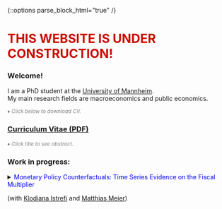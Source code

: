 {::options parse_block_html="true" /}


<h1><font color="scarlet"> THIS WEBSITE IS UNDER CONSTRUCTION! </font></h1>  

### Welcome!

I am a PhD student at the <a href="https://www.vwl.uni-mannheim.de/en/" target="_blank">University of Mannheim</a>. \
My main research fields are macroeconomics and public economics.

<font color="gray"><i><small>&diams; Click below to download CV.</small></i></font> 
### [Curriculum Vitae (PDF)](Hack_CV.pdf)

<font color="gray"><i><small>&diams; Click title to see abstract.</small></i></font>  


### Work in progress:
<details>
  <summary markdown="span"><font color="blue">Monetary Policy Counterfactuals: Time Series Evidence on the Fiscal Multiplier</font>
    
  (with <a href="" target="_blank">Klodiana Istrefi</a> and <a href="matthias-meier-econ.github.io/" target="_blank">Matthias Meier</a>)</summary>
  
  | **Abstract**          |
  |:---------------------------|
  | How does systematic monetary policy shape the effects of macroeconomic shocks? We propose a general time series approach to construct monetary policy counterfactuals, which are robust to the Lucas critique. To operationalize this approach, we leverage historical variation in systematic US monetary policy. Identification is achieved through a novel FOMC rotation instrument. Using our approach, we find that the fiscal multiplier depends strongly and significantly on systematic monetary policy. The cumulative fiscal spending multiplier after three years increases from close to 0 to 2 in a counterfactual where monetary policy does not respond to fiscal shocks. |
  
 </details>
 
<!--
 <a href="https://www.dropbox.com/s/83xwsadbrh63uqg/SomePaper2.pdf?dl=0" target="_blank"><u>[Paper (PDF)]</u></a> (Prelim. draft available upon request) 
----

<br>
 
### Publications:

<details>
  <summary markdown="span"><font color="blue">Some paper</font>
    
  <font color="black"><b><i>Some Journal</i></b>, 24(8), 2012-32, December 2020</font></summary>
  
  | **Abstract**          |
  |:---------------------------|
  | Some abstract again. |
  
  </details>
  <a href="https://sites.google.com/site/matthias1meier1/" target="_blank"><u>[Publisher (Open Access)]</u></a> / <a href="https://lukas-hack.github.io/papers/SomePaper2.pdf" target="_blank"><u>[Working Paper Version]</u></a>
  
  ----

<br>

  ----

<br>

### Select Work in Progress:
<details>
  <summary markdown="span"><font color="blue">Some ongoing project</font>
  
  (with [Matthias Meier](https://sites.google.com/site/matthias1meier1/))</summary>
  
 </details>
 
 ---------------------------------------------------------------------------------------------------------
  -->
